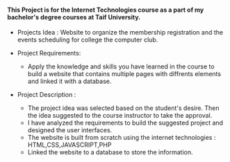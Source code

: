 #### This Project is for the Internet Technologies course as a part of my bachelor's degree courses at Taif University. 

* Projects Idea :
Website to organize the membership registration and the events scheduling for college the computer club.

* Project Requirements: 
  * Apply the knowledge and skills you have learned in the course to build a website that contains multiple pages with diffrents elements and linked it with a database. 

* Project Description : 
  * The project idea was selected based on the student's desire. Then the idea suggested to the course instructor to take the approval. 
  * I have analyzed the requirements to build the suggested project and designed the user interfaces. 
  * The website is built from scratch using the internet technologies : HTML,CSS,JAVASCRIPT,PHP
  * Linked the website to a database to store the information.
